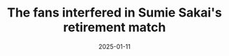 ---
title: The fans interfered in Sumie Sakai's retirement match
promotion: NJPW
show: Battle in the Valley
date: 2025-01-11
tags:
  - sumie
  - EVIL
  - fans
  - beast
images:
  - src: /assets/snapshots/2025.01.11.njpw.bitv.h.jpg
    alt: Fans provide leverage for Sumie's team
---